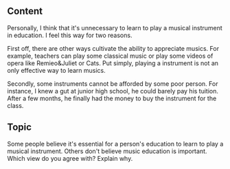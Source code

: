 ## Content
Personally, I think that it's unnecessary to learn to play a musical instrument in education. I feel this way for two reasons. 

First off, there are other ways cultivate the ability to appreciate musics. For example, teachers can play some classical music or play some videos of opera like Remieo&Juliet or Cats. Put simply, playing a instrument is not an only effective way to learn musics.

Secondly, some instruments cannot be afforded by some poor person. For instance, I knew a gut at junior high school, he could barely pay his tuition. After a few months, he finally had the money to buy the instrument for the class.


## Topic
Some people believe it's essential for a person's education to learn to play a musical instrument. Others don't believe music education is important. Which view do you agree with? Explain why.